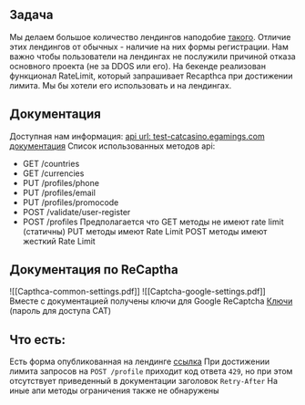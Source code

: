 ## Задача
Мы делаем большое количество лендингов наподобие [такого](https://cat-cas-lands.pages.dev/de). Отличие этих лендингов от обычных - наличие на них формы регистрации. Нам важно чтобы пользователи на лендингах не послужили причиной отказа основного проекта (не за DDOS или его). На бекенде реализован функционал RateLimit, который запрашивает Recapthca при достижении лимита. Мы бы хотели его использовать и на лендингах.

## Документация
Доступная нам информация:
[api url: test-catcasino.egamings.com](https://wlc:wlcdemo@test-catcasino.egamings.com/)
[документация](https://docs.egamings.com/wlc_core/)
Список использованных методов api:
- GET /countries
- GET /currencies
- PUT /profiles/phone
- PUT /profiles/email
- PUT /profiles/promocode
- POST /validate/user-register
- POST /profiles
Предполагается что GET методы не имеют rate limit (статичны)
PUT методы имеют Rate Limit
POST методы имеют жесткий Rate Limit

## Документация по ReCaptha
![[Capthca-common-settings.pdf]]
![[Captcha-google-settings.pdf]]
Вместе с документацией получены ключи для Google ReCaptcha
[Ключи](https://bit.nodeart.app/#/send/pXoEfqSCTsynqqi3atVF4Q/UvmumN99Rq0Y3Dy5XQRmjg) (пароль для доступа CAT)

## Что есть:
Есть форма опубликованная на лендинге [ссылка](https://cat-cas-lands.pages.dev/en)
При достижении лимита запросов на `POST /profile` приходит код ответа `429`, но при этом отсутствует приведенный в документации заголовок `Retry-After`
На иные апи методы ограничения также не обнаружены